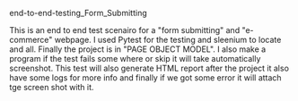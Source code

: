 end-to-end-testing_Form_Submitting


This is an end to end test scenairo for a "form submitting" and "e-commerce" webpage. I used Pytest for the testing and sleenium to locate and all. Finally the project is in "PAGE OBJECT MODEL". I also make a program if the test fails some where or skip it will take automatically screenshot. This test will also generate HTML report after the project it also have some logs for more info and finally if we got some error it will attach tge screen shot with it. 
